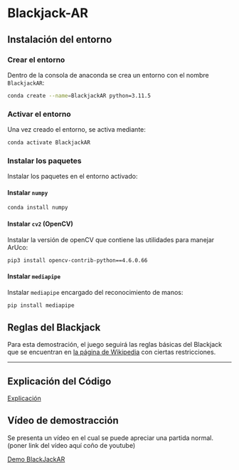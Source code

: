 # Blackjack-AR

## Instalación del entorno

### Crear el entorno

Dentro de la consola de anaconda se crea un entorno con el nombre `BlackjackAR`:

```bash
conda create --name=BlackjackAR python=3.11.5
```

### Activar el entorno

Una vez creado el entorno, se activa mediante:

```bash
conda activate BlackjackAR
```

### Instalar los paquetes

Instalar los paquetes en el entorno activado:

#### Instalar `numpy`

```bash
conda install numpy
```

#### Instalar `cv2` (OpenCV)

Instalar la versión de openCV que contiene las utilidades para manejar ArUco:

```bash
pip3 install opencv-contrib-python==4.6.0.66
```

#### Instalar `mediapipe`

Instalar `mediapipe` encargado del reconocimiento de manos:

```bash
pip install mediapipe
```

## Reglas del Blackjack

Para esta demostración, el juego seguirá las reglas básicas del Blackjack que se encuentran en [la página de Wikipedia](https://es.wikipedia.org/wiki/Blackjack) con ciertas restricciones.

-----------------------

## Explicación del Código

[Explicación](model\README.md)

## Vídeo de demostracción

Se presenta un vídeo en el cual se puede apreciar una partida normal. (poner link del vídeo aquí coño de youtube)


[Demo BlackJackAR](https://youtu.be/LgWuBaNY40c)